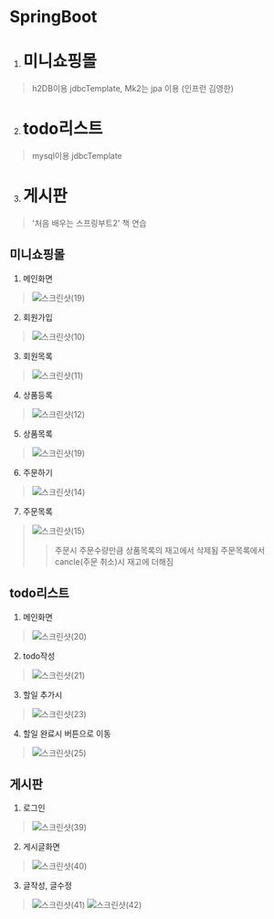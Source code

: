 # SpringBoot
1. # 미니쇼핑몰 
>h2DB이용 jdbcTemplate, Mk2는 jpa 이용 (인프런 김영한)
2. # todo리스트
>mysql이용 jdbcTemplate
3. # 게시판
> '처음 배우는 스프링부트2' 책 연습

## 미니쇼핑몰
1. 메인화면
>![스크린샷(19)](https://user-images.githubusercontent.com/60220562/91001249-24370800-e606-11ea-96a1-81505d0f3994.png)
2. 회원가입
>![스크린샷(10)](https://user-images.githubusercontent.com/60220562/91001347-6e1fee00-e606-11ea-9a00-97f5e70d840b.png)
3. 회원목록
>![스크린샷(11)](https://user-images.githubusercontent.com/60220562/91001377-84c64500-e606-11ea-8523-d62dc75d4a97.png)
4. 상품등록
>![스크린샷(12)](https://user-images.githubusercontent.com/60220562/91001414-a0c9e680-e606-11ea-8bc7-542cffd1ea4d.png)
5. 상품목록
>![스크린샷(19)](https://user-images.githubusercontent.com/60220562/91001458-b4754d00-e606-11ea-8014-7de302c38053.png)
6. 주문하기
>![스크린샷(14)](https://user-images.githubusercontent.com/60220562/91001502-d66ecf80-e606-11ea-9356-bdc48773c769.png)
7. 주문목록
>![스크린샷(15)](https://user-images.githubusercontent.com/60220562/91001540-f2727100-e606-11ea-8339-2c842b6ebb9c.png)
>>주문시 주문수량만큼 상품목록의 재고에서 삭제됨
>>주문목록에서 cancle(주문 취소)시 재고에 더해짐




## todo리스트
1. 메인화면
>![스크린샷(20)](https://user-images.githubusercontent.com/60220562/91276362-6ace6300-e7bc-11ea-9ba2-4b2b3a903a83.png)
2. todo작성
>![스크린샷(21)](https://user-images.githubusercontent.com/60220562/91276545-abc67780-e7bc-11ea-9347-696c924c0abd.png)
3. 할일 추가시
>![스크린샷(23)](https://user-images.githubusercontent.com/60220562/91276677-d1ec1780-e7bc-11ea-96ed-3e2b24990da0.png)
4. 할일 완료시 버튼으로 이동
>![스크린샷(25)](https://user-images.githubusercontent.com/60220562/91276741-e29c8d80-e7bc-11ea-9c21-45bb7fab055a.png)

## 게시판
1. 로그인
>![스크린샷(39)](https://user-images.githubusercontent.com/60220562/97705544-a0166a80-1af7-11eb-90e0-4b322eae38cb.png)
2. 게시글화면
>![스크린샷(40)](https://user-images.githubusercontent.com/60220562/97705578-aad0ff80-1af7-11eb-8dc8-10d6b114019c.png)
3. 글작성, 글수정
>![스크린샷(41)](https://user-images.githubusercontent.com/60220562/97705629-bde3cf80-1af7-11eb-99a7-4ad92c1ff33a.png)
>![스크린샷(42)](https://user-images.githubusercontent.com/60220562/97705648-c4724700-1af7-11eb-9f1e-981bd3d5f102.png)
